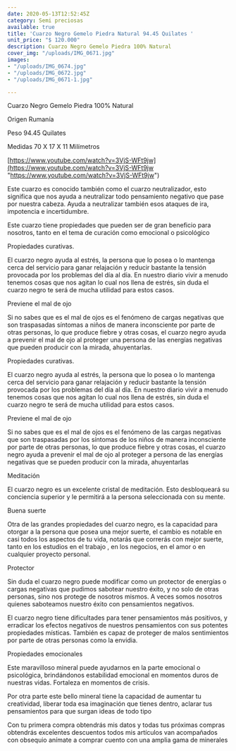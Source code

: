```yaml
---
date: 2020-05-13T12:52:45Z
category: Semi preciosas
available: true
title: 'Cuarzo Negro Gemelo Piedra Natural 94.45 Quilates '
unit_price: "$ 120.000"
description: Cuarzo Negro Gemelo Piedra 100% Natural
cover_img: "/uploads/IMG_0671.jpg"
images:
- "/uploads/IMG_0674.jpg"
- "/uploads/IMG_0672.jpg"
- "/uploads/IMG_0671-1.jpg"

---
```

Cuarzo Negro Gemelo Piedra 100% Natural

Origen Rumanía 

Peso 94.45 Quilates

Medidas 70 X 17 X 11 Milímetros 

[https://www.youtube.com/watch?v=3VjS-WFt9jw](https://www.youtube.com/watch?v=3VjS-WFt9jw "https://www.youtube.com/watch?v=3VjS-WFt9jw")

Este cuarzo es conocido también como el cuarzo neutralizador, esto significa que nos ayuda a neutralizar todo pensamiento negativo que pase por nuestra cabeza. Ayuda a neutralizar también esos ataques de ira, impotencia e incertidumbre.

Este cuarzo tiene propiedades que pueden ser de gran beneficio para nosotros, tanto en el tema de curación como emocional o psicológico

Propiedades curativas. 

El cuarzo negro ayuda al estrés, la persona que lo posea o lo mantenga cerca del servicio para ganar relajación y reducir bastante la tensión provocada por los problemas del día al día. En nuestro diario vivir a menudo tenemos cosas que nos agitan lo cual nos llena de estrés, sin duda el cuarzo negro te será de mucha utilidad para estos casos.

Previene el mal de ojo

Si no sabes que es el mal de ojos es el fenómeno de cargas negativas que son traspasadas síntomas a niños de manera inconsciente por parte de otras personas, lo que produce fiebre y otras cosas, el cuarzo negro ayuda a prevenir el mal de ojo al proteger una persona de las energías negativas que pueden producir con la mirada, ahuyentarlas.

Propiedades curativas. 

El cuarzo negro ayuda al estrés, la persona que lo posea o lo mantenga cerca del servicio para ganar relajación y reducir bastante la tensión provocada por los problemas del día al día. En nuestro diario vivir a menudo tenemos cosas que nos agitan lo cual nos llena de estrés, sin duda el cuarzo negro te será de mucha utilidad para estos casos.

Previene el mal de ojo

Si no sabes que es el mal de ojos es el fenómeno de las cargas negativas que son traspasadas por los síntomas de los niños de manera inconsciente por parte de otras personas, lo que produce fiebre y otras cosas, el cuarzo negro ayuda a prevenir el mal de ojo al proteger a persona de las energías negativas que se pueden producir con la mirada, ahuyentarlas

Meditación

El cuarzo negro es un excelente cristal de meditación. Esto desbloqueará su conciencia superior y le permitirá a la persona seleccionada con su mente.

Buena suerte

Otra de las grandes propiedades del cuarzo negro, es la capacidad para otorgar a la persona que posea una mejor suerte, el cambio es notable en casi todos los aspectos de tu vida, notarás que correrás con mejor suerte, tanto en los estudios en el trabajo , en los negocios, en el amor o en cualquier proyecto personal.

Protector

Sin duda el cuarzo negro puede modificar como un protector de energías o cargas negativas que pudimos sabotear nuestro éxito, y no solo de otras personas, sino nos protege de nosotros mismos. A veces somos nosotros quienes saboteamos nuestro éxito con pensamientos negativos.

El cuarzo negro tiene dificultades para tener pensamientos más positivos, y erradicar los efectos negativos de nuestros pensamientos con sus potentes propiedades místicas. También es capaz de proteger de malos sentimientos por parte de otras personas como la envidia.

Propiedades emocionales 

Este maravilloso mineral puede ayudarnos en la parte emocional o psicológica, brindándonos estabilidad emocional en momentos duros de nuestras vidas. Fortaleza en momentos de crisis.

Por otra parte este bello mineral tiene la capacidad de aumentar tu creatividad, liberar toda esa imaginación que tienes dentro, aclarar tus pensamientos para que surgan ideas de todo tipo

Con tu primera compra obtendrás mis datos y todas tus próximas compras obtendrás excelentes descuentos todos mis artículos van acompañados con obsequio anímate a comprar cuento con una amplia gama de minerales